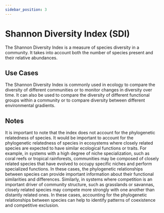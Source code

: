 ```yaml
---
sidebar_position: 3
---
```


# Shannon Diversity Index (SDI)

The Shannon Diversity Index is a measure of species diversity in a community. It takes into account both the number of species present and their relative abundances. 

## Use Cases

The Shannon Diversity Index is commonly used in ecology to compare the diversity of different communities or to monitor changes in diversity over time. It can also be used to compare the diversity of different functional groups within a community or to compare diversity between different environmental gradients.

## Notes

It is important to note that the index does not account for the phylogenetic relatedness of species. It would be important to account for the phylogenetic relatedness of species in ecosystems where closely related species are expected to have similar ecological functions or traits. For example, in systems with a high degree of niche specialization, such as coral reefs or tropical rainforests, communities may be composed of closely related species that have evolved to occupy specific niches and perform specialized functions. In these cases, the phylogenetic relationships between species can provide important information about their functional similarities and differences. Similarly, in systems where competition is an important driver of community structure, such as grasslands or savannas, closely related species may compete more strongly with one another than distantly related ones. In these cases, accounting for the phylogenetic relationships between species can help to identify patterns of coexistence and competitive exclusion.




